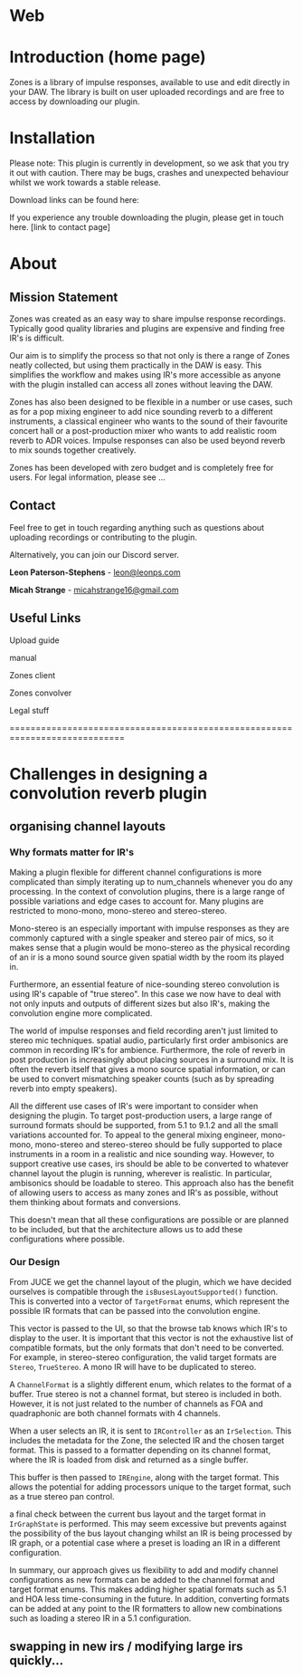 # Web

# Introduction (home page)

Zones is a library of impulse responses, available to use and edit directly in your
DAW. The library is built on user uploaded recordings and are free to access by downloading
our plugin.

# Installation

Please note: This plugin is currently in development, so we ask that you try it out with caution.
There may be bugs, crashes and unexpected behaviour whilst we work towards a stable release.

Download links can be found here:

If you experience any trouble downloading the plugin, please get in touch here. [link to contact page]

# About

## Mission Statement

Zones was created as an easy way to share impulse response recordings. Typically good quality
libraries and plugins are expensive and finding free IR's is difficult.

Our aim is to simplify the process so that not only is there a range of Zones neatly collected, but
using them practically in the DAW is easy. This simplifies the workflow and makes
using IR's more accessible as anyone with the plugin installed can access all zones without leaving
the DAW.

Zones has also been designed to be flexible in a number or use cases, such as for a pop mixing engineer
to add nice sounding reverb to a different instruments, a classical engineer who wants to the sound
of their favourite concert hall or a post-production mixer who wants to add realistic room reverb to
ADR voices. Impulse responses can also be used beyond reverb to mix sounds together creatively.

Zones has been developed with zero budget and is completely free for users.
For legal information, please see ...

## Contact

Feel free to get in touch regarding anything such as questions about uploading recordings or
contributing to the plugin.

Alternatively, you can join our Discord server.

**Leon Paterson-Stephens** - leon@leonps.com

**Micah Strange** - micahstrange16@gmail.com

## Useful Links

Upload guide

manual

Zones client

Zones convolver

Legal stuff

============================================================================

# Challenges in designing a convolution reverb plugin

## organising channel layouts

### Why formats matter for IR's

Making a plugin flexible for different channel configurations is more complicated
than simply iterating up to num_channels whenever you do any processing.
In the context of convolution plugins, there is a large range of possible
variations and edge cases to account for.
Many plugins are restricted to mono-mono, mono-stereo and stereo-stereo.

Mono-stereo is an especially important with impulse responses as they are
commonly captured with a single speaker and stereo pair of mics, so it
makes sense that a plugin would be mono-stereo as the physical recording of
an ir is a mono sound source given spatial width by the room its played in.

Furthermore, an essential feature of nice-sounding stereo convolution is using
IR's capable of "true stereo". In this case we now have to deal with not only
inputs and outputs of different sizes but also IR's, making the convolution
engine more complicated.

The world of impulse responses and field recording aren't just limited to stereo mic
techniques. spatial audio, particularly first order ambisonics are common in
recording IR's for ambience. Furthermore, the role of reverb in post production
is increasingly about placing sources in a surround mix. It is often the
reverb itself that gives a mono source spatial information, or can be used
to convert mismatching speaker counts (such as by spreading reverb into empty speakers).

All the different use cases of IR's were important to consider when designing
the plugin. To target post-production users, a large range of surround formats
should be supported, from 5.1 to 9.1.2 and all the small variations accounted for.
To appeal to the general mixing engineer, mono-mono, mono-stereo and stereo-stereo
should be fully supported to place instruments in a room in a realistic and
nice sounding way.
However, to support creative use cases, irs should be able to be converted
to whatever channel layout the plugin is running, wherever is realistic.
In particular, ambisonics should be loadable to stereo. This approach also
has the benefit of allowing users to access as many zones and IR's as possible,
without them thinking about formats and conversions.

This doesn't mean that all these configurations are possible or are planned to
be included, but that the architecture allows us to add these configurations
where possible.

### Our Design

From JUCE we get the channel layout of the plugin, which we have decided ourselves
is compatible through the ```isBusesLayoutSupported()``` function. This is converted
into a vector of ```TargetFormat``` enums, which represent the possible IR formats that
can be passed into the convolution engine.

This vector is passed to the UI, so that the browse tab knows which IR's to display to
the user. It is important that this vector is not the exhaustive list of compatible formats,
but the only formats that don't need to be converted. For example, in stereo-stereo
configuration, the valid target formats are ```Stereo```, ```TrueStereo```. A mono IR
will have to be duplicated to stereo.

A ```ChannelFormat``` is a slightly different enum, which relates to the format of a buffer.
True stereo is not a channel format, but stereo is included in both. However, it is not
just related to the number of channels as FOA and quadraphonic are both channel formats
with 4 channels.

When a user selects an IR, it is sent to ```IRController``` as an ```IrSelection```. This
includes the metadata for the Zone, the selected IR and the chosen target format. This is passed
to a formatter depending on its channel format, where the IR is loaded from disk and returned
as a single buffer.

This buffer is then passed to ```IREngine```, along with the target format. This allows
the potential for adding processors unique to the target format, such as a true stereo
pan control.

a final check between the current bus layout and the target format in ```IrGraphState``` is
performed. This may seem excessive but prevents against the possibility of the bus layout
changing whilst an IR is being processed by IR graph, or a potential case where a preset
is loading an IR in a different configuration.

In summary, our approach gives us flexibility to add and modify channel configurations as
new formats can be added to the channel format and target format enums. This makes
adding higher spatial formats such as 5.1 and HOA less time-consuming in the future. In addition, converting
formats can be added at any point to the IR formatters to allow new combinations such
as loading a stereo IR in a 5.1 configuration.

## swapping in new irs / modifying large irs quickly...